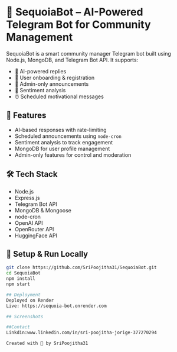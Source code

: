 # 🤖 SequoiaBot – AI-Powered Telegram Bot for Community Management

SequoiaBot is a smart community manager Telegram bot built using Node.js, MongoDB, and Telegram Bot API. It supports:
- 🧠 AI-powered replies
- 💬 User onboarding & registration
- 📢 Admin-only announcements
- 🎯 Sentiment analysis
- ⏰ Scheduled motivational messages

## 🚀 Features
- AI-based responses with rate-limiting
- Scheduled announcements using `node-cron`
- Sentiment analysis to track engagement
- MongoDB for user profile management
- Admin-only features for control and moderation

## 🛠 Tech Stack
- Node.js
- Express.js
- Telegram Bot API
- MongoDB & Mongoose
- node-cron
- OpenAI API
- OpenRouter API
- HuggingFace API

## 🔧 Setup & Run Locally
```bash
git clone https://github.com/SriPoojitha31/SequoiaBot.git
cd SequoiaBot
npm install
npm start

## Deployment 
Deployed on Render
Live: https://sequoia-bot.onrender.com

## Screenshots

##Contact
Linkdin:www.linkedin.com/in/sri-poojitha-jorige-377270294

Created with 💙 by SriPoojitha31